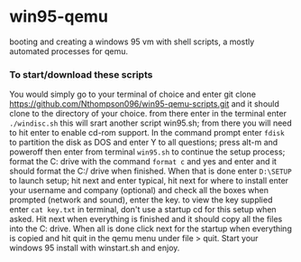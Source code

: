# win95-qemu
booting and creating a windows 95 vm with shell scripts, a mostly automated processes for qemu.

### To start/download these scripts

You would simply go to your terminal of choice and enter git clone https://github.com/Nthompson096/win95-qemu-scripts.git and it should clone to the directory of your choice. 
from there enter in the terminal enter ``` ./windisc.sh ``` this will srart another script win95.sh; from there you will need to hit enter to enable cd-rom support. 
In the command prompt enter ```fdisk``` to partition the disk as DOS and enter Y to all questions; press alt-m and poweroff then enter from terminal ``` win95.sh ``` to continue the setup process; format the C: drive with the command ```format c``` and yes and enter and it should format the C:/ drive when finished. 
When that is done enter ```D:\SETUP``` to launch setup; hit next and enter typical, hit next for where to install enter your username and company (optional) and check all the boxes when prompted (network and sound), enter the key. to view the key supplied enter ```cat key.txt``` in terminal,  don't use a startup cd for this setup when asked. Hit next when everything is finished and it should copy all the files into the C: drive. When all is done click next for the startup when everything is copied and hit quit in the qemu menu under file > quit. Start your windows 95 install with winstart.sh and enjoy.
